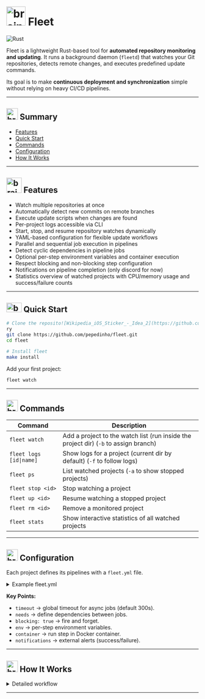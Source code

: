 <h1>
  <img src="https://github.com/user-attachments/assets/30281fa1-3b9e-4ba9-a865-050467f2a509" alt="brain" width="50" height="50"/>
  Fleet
</h1>

![Rust](https://img.shields.io/badge/rust-stable-orange)

Fleet is a lightweight Rust-based tool for **automated repository monitoring and updating**.
It runs a background daemon (`fleetd`) that watches your Git repositories, detects remote changes, and executes predefined update commands.

Its goal is to make **continuous deployment and synchronization** simple without relying on heavy CI/CD pipelines.

---

<h2>
  <img src="https://github.com/user-attachments/assets/4bf0a9f7-f5b7-4401-9b3d-fc92523cb79c" alt="brain" width="30" height="30"/>
  Summary
</h2>

* [Features](#features)
* [Quick Start](#quick-start)
* [Commands](#commands)
* [Configuration](#configuration)
* [How It Works](#how-it-works)

---

<h2 id="features">
  <img src="https://github.com/user-attachments/assets/dc7fc109-abb2-443a-9bc3-8f6721cdd1e8" alt="brain" width="40" height="40"/>
  Features
</h2>

* Watch multiple repositories at once
* Automatically detect new commits on remote branches
* Execute update scripts when changes are found
* Per-project logs accessible via CLI
* Start, stop, and resume repository watches dynamically
* YAML-based configuration for flexible update workflows
* Parallel and sequential job execution in pipelines
* Detect cyclic dependencies in pipeline jobs
* Optional per-step environment variables and container execution
* Respect blocking and non-blocking step configuration
* Notifications on pipeline completion (only discord for now)
* Statistics overview of watched projects with CPU/memory usage and success/failure counts

---

<h2 id="quick-start">
  <img src="https://github.com/user-attachments/assets/e0fdb113-496a-4d47-91a5-008166f355a8" alt="brain" width="40" height="25"/>
  Quick Start
</h2>


```bash
# Clone the reposito![Wikipedia_iOS_Sticker_-_Idea_2](https://github.com/user-attachments/assets/7ea987db-7193-461b-a715-9ecf02e8c76c)
ry
git clone https://github.com/pepedinho/fleet.git
cd fleet

# Install fleet
make install
```

Add your first project:

```bash
fleet watch
```

---


<h2 id="commands">
  <img src="https://github.com/user-attachments/assets/4444209c-0c59-4757-aad1-b0956226d7b9" alt="brain" width="30" height="30"/>
  Commands
</h2>

| Command                 | Description                                                                            |
| ----------------------- | -----------------------------------------------------------------------------          |
| `fleet watch`           | Add a project to the watch list (run inside the project dir) (`-b` to assign branch)   |
| `fleet logs [id\|name]` | Show logs for a project (current dir by default) (`-f` to follow logs)                 |
| `fleet ps`              | List watched projects (`-a` to show stopped projects)                                  |
| `fleet stop <id>`       | Stop watching a project                                                                |
| `fleet up <id>`         | Resume watching a stopped project                                                      |
| `fleet rm <id>`         | Remove a monitored project                                                             |
| `fleet stats`           | Show interactive statistics of all watched projects                                    |

---


<h2 id="configuration">
  <img src="https://github.com/user-attachments/assets/47ba484c-3bec-43d4-8b50-1e03456709c2" alt="brain" width="30" height="30"/>
  Configuration
</h2>

Each project defines its pipelines with a `fleet.yml` file.

<details>
<summary>Example fleet.yml</summary>

```yaml
timeout: 200 # Timeout in seconds for non-blocking commands (default 300)

pipeline:
  notifications:
    on: [success, failure]
    channels:
      - type: discord
        url: https://discord.com/api/webhooks/...

  jobs:
    build:
      steps:
        - cmd: cargo build

    test_rust:
      needs: [build]
      env:
        RUST_LOG: debug
      steps:
        - cmd: cargo test

    echo_test:
      needs: [build]
      steps:
        - cmd: echo test 1
          container: ubuntu:latest

    deploy:
      needs: [test_rust, echo_test]
      steps:
        - cmd: echo "deploy complete"
          blocking: true
```

</details>

**Key Points:**

* `timeout` → global timeout for async jobs (default 300s).
* `needs` → define dependencies between jobs.
* `blocking: true` → fire and forget.
* `env` → per-step environment variables.
* `container` → run step in Docker container.
* `notifications` → external alerts (success/failure).

---
<h2 id="how-it-works">
  <img src="https://github.com/user-attachments/assets/a18b44ad-ff8b-4d7f-a7ae-5fafa8d19449" alt="brain" width="30" height="30"/>
  How It Works
</h2>

<details>
<summary>Detailed workflow</summary>

1. `fleetd` runs in the background and periodically checks repositories.
2. When a new commit is detected:

   * Jobs are executed respecting dependencies.
   * Independent jobs run in parallel.
   * Failures propagate and block dependent jobs.
   * Cyclic dependencies are detected and reported before execution.
   * Environment variables and containers are supported per step.
   * `on_conflict` and `post_update` hooks can be executed.
   * Notifications are sent to configured channels (Discord, webhook, etc.).
3. Logs for each project are stored and retrievable via `fleet logs`.
4. Global statistics are available via `fleet stats`.

</details>

---
